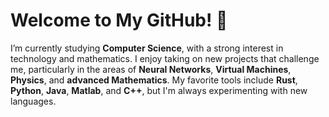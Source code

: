 # Welcome to My GitHub! 👋

I’m currently studying **Computer Science**, with a strong interest in technology and mathematics. I enjoy taking on new projects that challenge me, particularly in the areas of **Neural Networks**, **Virtual Machines**, **Physics**, and **advanced Mathematics**. My favorite tools include **Rust**, **Python**, **Java**, **Matlab**, and **C++**, but I'm always experimenting with new languages.

